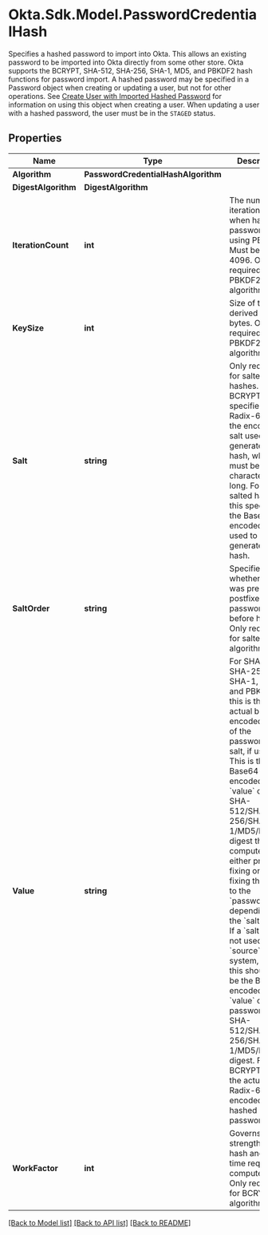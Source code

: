 # Okta.Sdk.Model.PasswordCredentialHash
Specifies a hashed password to import into Okta. This allows an existing password to be imported into Okta directly from some other store. Okta supports the BCRYPT, SHA-512, SHA-256, SHA-1, MD5, and PBKDF2 hash functions for password import.  A hashed password may be specified in a Password object when creating or updating a user, but not for other operations.  See [Create User with Imported Hashed Password](https://developer.okta.com/docs/reference/api/users/#create-user-with-imported-hashed-password)  for information on using this object when creating a user. When updating a user with a hashed password, the user must be in the `STAGED` status.

## Properties

Name | Type | Description | Notes
------------ | ------------- | ------------- | -------------
**Algorithm** | **PasswordCredentialHashAlgorithm** |  | [optional] 
**DigestAlgorithm** | **DigestAlgorithm** |  | [optional] 
**IterationCount** | **int** | The number of iterations used when hashing passwords using PBKDF2. Must be &gt;&#x3D; 4096. Only required for PBKDF2 algorithm. | [optional] 
**KeySize** | **int** | Size of the derived key in bytes. Only required for PBKDF2 algorithm. | [optional] 
**Salt** | **string** | Only required for salted hashes. For BCRYPT, this specifies Radix-64 as the encoded salt used to generate the hash, which must be 22 characters long. For other salted hashes, this specifies the Base64-encoded salt used to generate the hash. | [optional] 
**SaltOrder** | **string** | Specifies whether salt was pre- or postfixed to the password before hashing. Only required for salted algorithms. | [optional] 
**Value** | **string** | For SHA-512, SHA-256, SHA-1, MD5, and PBKDF2, this is the actual base64-encoded hash of the password (and salt, if used). This is the Base64-encoded &#x60;value&#x60; of the SHA-512/SHA-256/SHA-1/MD5/PBKDF2 digest that was computed by either pre-fixing or post-fixing the &#x60;salt&#x60; to the &#x60;password&#x60;, depending on the &#x60;saltOrder&#x60;. If a &#x60;salt&#x60; was not used in the &#x60;source&#x60; system, then this should just be the Base64-encoded &#x60;value&#x60; of the password&#39;s SHA-512/SHA-256/SHA-1/MD5/PBKDF2 digest. For BCRYPT, this is the actual Radix-64 encoded hashed password. | [optional] 
**WorkFactor** | **int** | Governs the strength of the hash and the time required to compute it. Only required for BCRYPT algorithm. | [optional] 

[[Back to Model list]](../README.md#documentation-for-models) [[Back to API list]](../README.md#documentation-for-api-endpoints) [[Back to README]](../README.md)

